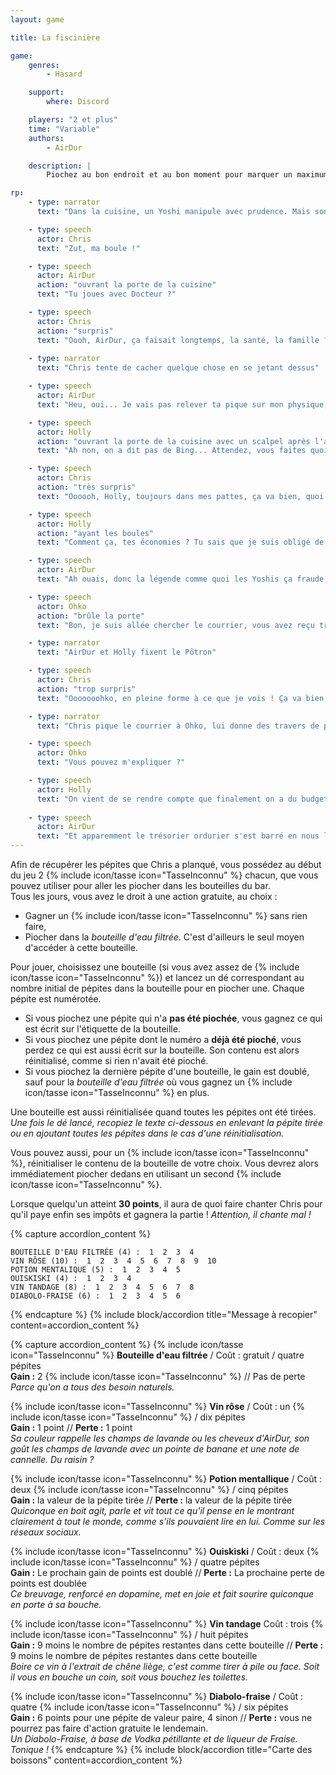 ```yaml
---
layout: game

title: La fiscinière

game:
    genres:
        - Hasard

    support:
        where: Discord

    players: "2 et plus"
    time: "Variable"
    authors:
        - AirDur

    description: |
        Piochez au bon endroit et au bon moment pour marquer un maximum de points !

rp:
    - type: narrator
      text: "Dans la cuisine, un Yoshi manipule avec prudence. Mais son nez lui cache la vue"

    - type: speech
      actor: Chris
      text: "Zut, ma boule !"

    - type: speech
      actor: AirDur
      action: "ouvrant la porte de la cuisine"
      text: "Tu joues avec Docteur ?"

    - type: speech
      actor: Chris
      action: "surpris"
      text: "Oooh, AirDur, ça faisait longtemps, la santé, la famille ? T'as pas pris du muscle ? Ça te va bien - AH"
      
    - type: narrator
      text: "Chris tente de cacher quelque chose en se jetant dessus"  

    - type: speech
      actor: AirDur
      text: "Heu, oui... Je vais pas relever ta pique sur mon physique, j'ai effectivement pas pu faire d'exercice récemment puisque monsieur me fait faire le SAV chaque fois qu'un client enragé déboule."

    - type: speech
      actor: Holly
      action: "ouvrant la porte de la cuisine avec un scalpel après l'avoir anesthésiée"
      text: "Ah non, on a dit pas de Bing... Attendez, vous faites quoi avec la caisse à bouteilles et... Ce sont des pépites d'or ?"

    - type: speech
      actor: Chris
      action: "très surpris"
      text: "Oooooh, Holly, toujours dans mes pattes, ça va bien, quoi de huit - de neuf pardon ? Moi, absolument rien. Je ne mets absolument pas mes économies créées en faisant fondre nos fonds de caisse dans des bouteilles, tu serais pas un peu maboule ?"

    - type: speech
      actor: Holly
      action: "ayant les boules"
      text: "Comment ça, tes économies ? Tu sais que je suis obligé de mettre de mes fonds personnels tous les matins au cas-où l'inspection vient nous contrôler ?"

    - type: speech
      actor: AirDur
      text: "Ah ouais, donc la légende comme quoi les Yoshis ça fraude le FISC est fausse, en fait c'est pire. Bon, arrête tes bêtises et raboule"

    - type: speech
      actor: Ohko
      action: "brûle la porte"
      text: "Bon, je suis allée chercher le courrier, vous avez reçu trois lettres : un P, un Q et un R, un prospectus pour un bar à eau et une relance des impôts."

    - type: narrator
      text: "AirDur et Holly fixent le Pôtron"

    - type: speech
      actor: Chris
      action: "trop surpris"
      text: "Ooooooohko, en pleine forme à ce que je vois ! Ça va bien, la famille, les amis, la Suisse, tout ça ? Tu sais que les portes ça pousse pas sur les arbres ? Je t'enverrai un RIB. BON, faut que j'y aille, j'ai un ami qui m'invite à faire un Monopoly chez lui, salut salut..."

    - type: narrator
      text: "Chris pique le courrier à Ohko, lui donne des travers de porc caramélisés puis part en courant"

    - type: speech
      actor: Ohko
      text: "Vous pouvez m'expliquer ?"

    - type: speech
      actor: Holly
      text: "On vient de se rendre compte que finalement on a du budget."
      
    - type: speech
      actor: AirDur
      text: "Et apparemment le trésorier ordurier s'est barré en nous laissant une barre. Champagne ?"
---
```


Afin de récupérer les pépites que Chris a planqué, vous possédez au début du jeu 2 {% include icon/tasse icon="TasseInconnu" %} chacun, que vous pouvez utiliser pour aller les piocher dans les bouteilles du bar.  
Tous les jours, vous avez le droit à une action gratuite, au choix : 
- Gagner un {% include icon/tasse icon="TasseInconnu" %} sans rien faire,
- Piocher dans la *bouteille d'eau filtrée*. C'est d'ailleurs le seul moyen d'accéder à cette bouteille.

Pour jouer, choisissez une bouteille (si vous avez assez de {% include icon/tasse icon="TasseInconnu" %}) et lancez un dé correspondant au nombre initial de pépites dans la bouteille pour en piocher une. Chaque pépite est numérotée.  
- Si vous piochez une pépite qui n'a **pas été piochée**, vous gagnez ce qui est écrit sur l'étiquette de la bouteille. 
- Si vous piochez une pépite dont le numéro a **déjà été pioché**, vous perdez ce qui est aussi écrit sur la bouteille. Son contenu est alors réinitialisé, comme si rien n'avait été pioché.
- Si vous piochez la dernière pépite d'une bouteille, le gain est doublé, sauf pour la *bouteille d'eau filtrée* où vous gagnez un {% include icon/tasse icon="TasseInconnu" %} en plus.

Une bouteille est aussi réinitialisée quand toutes les pépites ont été tirées.  
*Une fois le dé lancé, recopiez le texte ci-dessous en enlevant la pépite tirée ou en ajoutant toutes les pépites dans le cas d'une réinitialisation.*

Vous pouvez aussi, pour un {% include icon/tasse icon="TasseInconnu" %}, réinitialiser le contenu de la bouteille de votre choix. Vous devrez alors immédiatement piocher dedans en utilisant un second {% include icon/tasse icon="TasseInconnu" %}.

Lorsque quelqu'un atteint **30 points**, il aura de quoi faire chanter Chris pour qu'il paye enfin ses impôts et gagnera la partie ! *Attention, il chante mal !*

{% capture accordion_content %}
```
BOUTEILLE D'EAU FILTRÉE (4) :  1  2  3  4  
VIN RÔSE (10) :  1  2  3  4  5  6  7  8  9  10  
POTION MENTALIQUE (5) :  1  2  3  4  5  
OUISKISKI (4) :  1  2  3  4  
VIN TANDAGE (8) :  1  2  3  4  5  6  7  8  
DIABOLO-FRAISE (6) :  1  2  3  4  5  6
```
{% endcapture %}
{% include block/accordion title="Message à recopier" content=accordion_content %}

{% capture accordion_content %}
{% include icon/tasse icon="TasseInconnu" %} **Bouteille d'eau filtrée** / Coût : gratuit / quatre pépites  
**Gain :** 2 {% include icon/tasse icon="TasseInconnu" %} // Pas de perte  
*Parce qu'on a tous des besoin naturels.*  

{% include icon/tasse icon="TasseInconnu" %} **Vin rôse** / Coût : un {% include icon/tasse icon="TasseInconnu" %} / dix pépites  
**Gain :** 1 point // **Perte :** 1 point  
*Sa couleur rappelle les champs de lavande ou les cheveux d'AirDur, son goût les champs de lavande avec un pointe de banane et une note de cannelle. Du raisin ?*  

{% include icon/tasse icon="TasseInconnu" %} **Potion mentallique**  / Coût : deux {% include icon/tasse icon="TasseInconnu" %} / cinq pépites  
**Gain :** la valeur de la pépite tirée // **Perte :** la valeur de la pépite tirée  
*Quiconque en boit agit, parle et vit tout ce qu'il pense en le montrant clairement à tout le monde, comme s'ils pouvaient lire en lui. Comme sur les réseaux sociaux.*  

{% include icon/tasse icon="TasseInconnu" %} **Ouiskiski** / Coût : deux {% include icon/tasse icon="TasseInconnu" %} / quatre pépites  
**Gain :** Le prochain gain de points est doublé // **Perte :** La prochaine perte de points est doublée  
*Ce breuvage, renforcé en dopamine, met en joie et fait sourire quiconque en porte à sa bouche.*  

{% include icon/tasse icon="TasseInconnu" %} **Vin tandage** Coût : trois {% include icon/tasse icon="TasseInconnu" %} / huit pépites  
**Gain :** 9 moins le nombre de pépites restantes dans cette bouteille // **Perte :** 9 moins le nombre de pépites restantes dans cette bouteille  
*Boire ce vin à l'extrait de chêne liège, c'est comme tirer à pile ou face. Soit il vous en bouche un coin, soit vous bouchez les toilettes.*  

{% include icon/tasse icon="TasseInconnu" %} **Diabolo-fraise** / Coût : quatre {% include icon/tasse icon="TasseInconnu" %} / six pépites  
**Gain :** 6 points pour une pépite de valeur paire, 4 sinon // **Perte :** vous ne pourrez pas faire d'action gratuite le lendemain.  
*Un Diabolo-Fraise, à base de Vodka pétillante et de liqueur de Fraise. Tonique !*
{% endcapture %}
{% include block/accordion title="Carte des boissons" content=accordion_content %}
